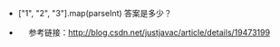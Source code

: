 - ["1", "2", "3"].map(parseInt) 答案是多少？
* &emsp; 参考链接：http://blog.csdn.net/justjavac/article/details/19473199
